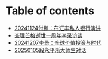 # Table of contents

* [20241124付鹏：在汇丰私人银行演讲](README.md)
* [查理芒格逝世一周年李录访谈](cha-li-mang-ge-shi-shi-yi-zhou-nian-li-lu-fang-tan.md)
* [20241207李录：全球价值投资与时代](20241207-li-lu-quan-qiu-jia-zhi-tou-zi-yu-shi-dai.md)
* [20250105段永平浙大师生对话](20250105-duan-yong-ping-zhe-da-shi-sheng-dui-hua.md)
